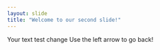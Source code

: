 ```yaml
---
layout: slide
title: "Welcome to our second slide!"
---
```

Your text test change
Use the left arrow to go back!

